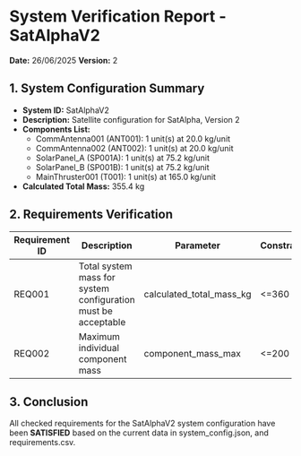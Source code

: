 # System Verification Report - SatAlphaV2

**Date:** 26/06/2025
**Version:** 2

## 1. System Configuration Summary

- **System ID:** SatAlphaV2
- **Description:** Satellite configuration for SatAlpha, Version 2
- **Components List:**
    - CommAntenna001 (ANT001): 1 unit(s) at 20.0 kg/unit
    - CommAntenna002 (ANT002): 1 unit(s) at 20.0 kg/unit
    - SolarPanel_A (SP001A): 1 unit(s) at 75.2 kg/unit
    - SolarPanel_B (SP001B): 1 unit(s) at 75.2 kg/unit
    - MainThruster001 (T001): 1 unit(s) at 165.0 kg/unit
- **Calculated Total Mass:** 355.4 kg

## 2. Requirements Verification

| Requirement ID | Description | Parameter | Constraint | Actual | Value | Unit | Status |
|------------------------|-------------------|-----------------|----------------|-----------|----------|---------|-----------|
| REQ001 | Total system mass for system configuration must be acceptable | calculated_total_mass_kg | <=360 | 355.4 | kg | SATISFIED | 
| REQ002 | Maximum individual component mass | component_mass_max | <=200 | 165.0 | kg | SATISFIED | 

## 3. Conclusion

All checked requirements for the SatAlphaV2 system configuration have been **SATISFIED** based on the current data in system_config.json, and requirements.csv.